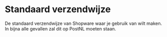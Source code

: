 # Standaard verzendwijze

De standaard verzendwijze van Shopware waar je gebruik van wilt maken. In bijna
alle gevallen zal dit op PostNL moeten staan.

<MPImg src="/documentation/shopware/shopware-standaard-verzendwijze.svg" alt="Shopware standaard verzendwijze" />
